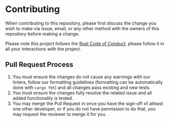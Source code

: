# Contributing

When contributing to this repository, please first discuss the change you wish to make via issue,
email, or any other method with the owners of this repository before making a change.

Please note this project follows the [Rust Code of Conduct](https://www.rust-lang.org/policies/code-of-conduct), please follow it in all your interactions with the project.

## Pull Request Process

1. You must ensure the changes do not cause any warnings with our linters, follow our
   formatting guidelines (formatting can be automatically done with `cargo fmt`) and all changes
   pass existing and new tests.
2. You must ensure the changes fully resolve the related issue and all added functionality is tested.
3. You may merge the Pull Request in once you have the sign-off of atleast one other developer, or if you
   do not have permission to do that, you may request the reviewer to merge it for you.
